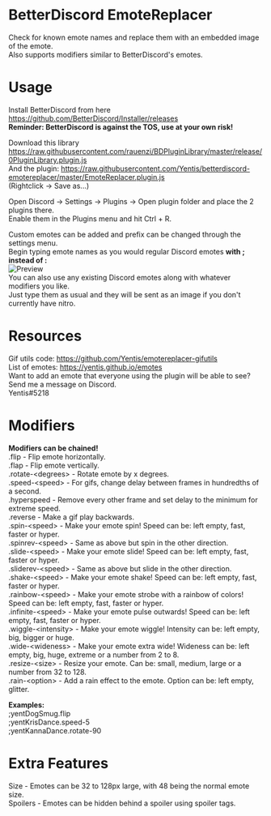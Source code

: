 # BetterDiscord EmoteReplacer
Check for known emote names and replace them with an embedded image of the emote.  
Also supports modifiers similar to BetterDiscord's emotes.

# Usage
Install BetterDiscord from here  
https://github.com/BetterDiscord/Installer/releases  
**Reminder: BetterDiscord is against the TOS, use at your own risk!**

Download this library https://raw.githubusercontent.com/rauenzi/BDPluginLibrary/master/release/0PluginLibrary.plugin.js  
And the plugin: https://raw.githubusercontent.com/Yentis/betterdiscord-emotereplacer/master/EmoteReplacer.plugin.js  
(Rightclick -> Save as...)

Open Discord -> Settings -> Plugins -> Open plugin folder and place the 2 plugins there.  
Enable them in the Plugins menu and hit Ctrl + R.  

Custom emotes can be added and prefix can be changed through the settings menu.  
Begin typing emote names as you would regular Discord emotes **with ; instead of :**  
![Preview](https://i.imgur.com/iGB4ZAQ.png)  
You can also use any existing Discord emotes along with whatever modifiers you like.  
Just type them as usual and they will be sent as an image if you don't currently have nitro.

# Resources
Gif utils code: https://github.com/Yentis/emotereplacer-gifutils  
List of emotes: https://yentis.github.io/emotes  
Want to add an emote that everyone using the plugin will be able to see? Send me a message on Discord.  
Yentis#5218

# Modifiers
**Modifiers can be chained!**  
.flip - Flip emote horizontally.  
.flap - Flip emote vertically.  
.rotate-\<degrees\> - Rotate emote by x degrees.  
.speed-\<speed\> - For gifs, change delay between frames in hundredths of a second.  
.hyperspeed - Remove every other frame and set delay to the minimum for extreme speed.  
.reverse - Make a gif play backwards.  
.spin-\<speed\> - Make your emote spin! Speed can be: left empty, fast, faster or hyper.  
.spinrev-\<speed\> - Same as above but spin in the other direction.  
.slide-\<speed\> - Make your emote slide! Speed can be: left empty, fast, faster or hyper.  
.sliderev-\<speed\> - Same as above but slide in the other direction.  
.shake-\<speed\> - Make your emote shake! Speed can be: left empty, fast, faster or hyper.  
.rainbow-\<speed\> - Make your emote strobe with a rainbow of colors!  Speed can be: left empty, fast, faster or hyper.  
.infinite-\<speed\> - Make your emote pulse outwards!  Speed can be: left empty, fast, faster or hyper.  
.wiggle-\<intensity\> - Make your emote wiggle!  Intensity can be: left empty, big, bigger or huge.  
.wide-\<wideness\> - Make your emote extra wide! Wideness can be: left empty, big, huge, extreme or a number from 2 to 8.  
.resize-\<size\> - Resize your emote. Can be: small, medium, large or a number from 32 to 128.  
.rain-\<option\> - Add a rain effect to the emote. Option can be: left empty, glitter.

**Examples:**  
;yentDogSmug.flip  
;yentKrisDance.speed-5  
;yentKannaDance.rotate-90

# Extra Features
Size - Emotes can be 32 to 128px large, with 48 being the normal emote size.  
Spoilers - Emotes can be hidden behind a spoiler using spoiler tags.  
